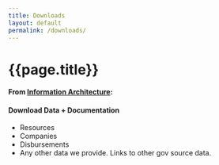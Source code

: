 ```yaml
---
title: Downloads
layout: default
permalink: /downloads/
---
```



<div class="container-outer container-padded">

  <h1>{{page.title}}</h1>
  <h4>From <a href="https://github.com/18F/doi-extractives-data/wiki/Information-Architecture">Information Architecture</a>:</h4>
  <h4>
		Download Data + Documentation
  </h4>
  <ul class="bullet">
  	<li>Resources</li>
  	<li>Companies</li>
		<li>Disbursements</li>
		<li>Any other data we provide. Links to other gov source data.</li>
  </ul>
</div>




